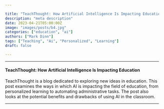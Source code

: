 ```yaml
---

title: "TeachThought: How Artificial Intelligence Is Impacting Education"
description: "meta description"
date: 2023-04-21T05:00:00Z
image: "images/posts/b4.jpg"
categories: ["education", "ai"]
authors: ["Mark Dinn"]
tags: ["Teaching", "Ai", "Personalized", "Learning"]
draft: false

---
```


---

#### TeachThought: How Artificial Intelligence Is Impacting Education

TeachThought is a blog dedicated to exploring new ideas in education. This post examines the ways in which AI is impacting the field of education, from personalized learning to automating administrative tasks. The post also looks at the potential benefits and drawbacks of using AI in the classroom.




---

